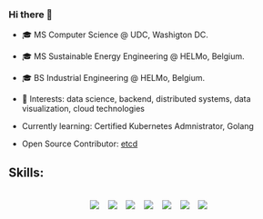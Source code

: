 ### Hi there 👋

- 🎓 MS Computer Science @ UDC, Washigton DC.
- 🎓 MS Sustainable Energy Engineering @ HELMo, Belgium.
- 🎓 BS Industrial Engineering @ HELMo, Belgium.

-  🔭 Interests: data science, backend, distributed systems, data visualization, cloud technologies
-  Currently learning: Certified Kubernetes Admnistrator, Golang 

- Open Source Contributor: [etcd](https://github.com/etcd-io/website)


<h2> Skills:</h2>
<p align="center">
  <br>
  <img align="center" src="https://img.shields.io/badge/Kubernetes-326CE5?style=for-the-badge&logo=kubernetes&logoColor=white" />&nbsp;&nbsp;&nbsp;
  <img align="center" src="https://img.shields.io/badge/Go-00ADD8?style=for-the-badge&logo=go&logoColor=white" />&nbsp;&nbsp;&nbsp;
<!--   <img align="center" src="https://img.shields.io/badge/AWS_EKS-232F3E?style=for-the-badge&logo=amazon-eks&logoColor=white" />&nbsp;&nbsp;&nbsp; -->
  <img align="center" src="https://img.shields.io/badge/python-3670A0?style=for-the-badge&logo=python&logoColor=ffdd54" />&nbsp;&nbsp;&nbsp;
  <img align="center" src="https://img.shields.io/badge/sql-%2300758F.svg?style=for-the-badge&logo=sql&logoColor=white" />&nbsp;&nbsp;&nbsp;
  <img align="center" src="https://img.shields.io/badge/pandas-%23150458.svg?style=for-the-badge&logo=pandas&logoColor=white" />&nbsp;&nbsp;&nbsp;
  <img align="center" src="https://img.shields.io/badge/numpy-%23013243.svg?style=for-the-badge&logo=numpy&logoColor=white" />&nbsp;&nbsp;&nbsp;
  <img align="center" src="https://img.shields.io/badge/react-%2320232a.svg?style=for-the-badge&logo=react&logoColor=%2361DAFB" />&nbsp;&nbsp;&nbsp;
  

  <br>
</p>
